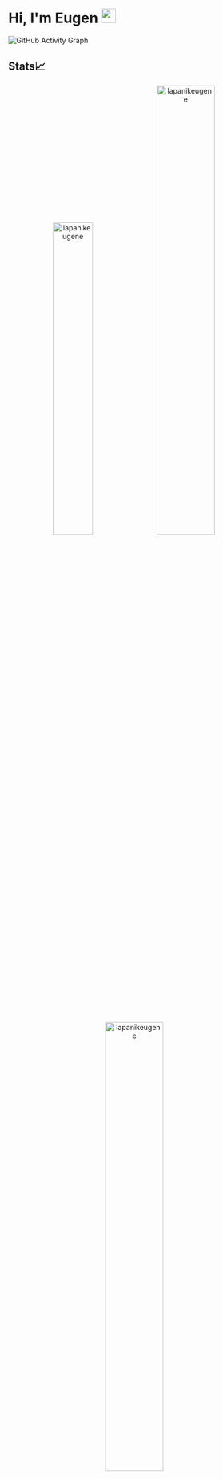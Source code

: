 # Hi, I'm Eugen <img src="https://github.com/TheDudeThatCode/TheDudeThatCode/blob/master/Assets/Hi.gif" width="29px">


![GitHub Activity Graph](https://cdn.hackernoon.com/images/cl-0-trqiv-904-gq-0-as-63-xgab-2-dm.jpg)



## Stats📈
<p align="center">
<img width="40%" src="https://github-readme-stats.vercel.app/api/top-langs?username=lapanikeugene&show_icons=true&theme=dracula&title_color=ff8000&text_color=ffffff&bg_color=6a6a6a&locale=en&layout=compact&hide_border=true" alt="lapanikeugene" /> 
<img width="48%" src="https://github-readme-stats.vercel.app/api?username=lapanikeugene&show_icons=true&theme=dracula&title_color=ff8000&text_color=ffffff&bg_color=6a6a6a&locale=en&hide_border=true" alt="lapanikeugene" />
<img width="48%" src="https://github-readme-streak-stats.herokuapp.com/?user=lapanikeugene&theme=highcontrast&hide_border=true" alt="lapanikeugene" />
</p>
